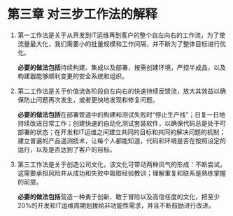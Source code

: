 # 第三章 对三步工作法的解释

1. 第一工作法是关于从开发到IT运维再到客户的整个自左向右的工作流，为了使流量最大化，我们需要小的批量规模和工作间隔，并不断为了整体目标进行优化。
    
    **必要的做法包括**持续构建、集成以及部署，按需创建环境，严控半成品，以及构建器能够顺利变更的安全系统和组织。  

2. 第二工作法是关于价值流各阶段自左向右的快速持续反馈流，放大其效益以确保防止问题再次发生，或者更快地发现和修复问题。  

    **必要的做法包括**在部署管道中的构建和测试失败时“停止生产线”；日复一日地持续改进日常工作；创建快速的自动化测试套装软件，以确保代码总是处于可部署的状态；在开发和IT运维之间建立共同的目标和共同的解决问题的机制；建立普遍的产品遥测技术，让每个人都能知道，代码和环境是否在按照设定的运行，以及是否达到了客户的目标。  

3. 第三工作法是关于创造公司文化，该文化可带动两种风气的形成：不断尝试，这需要承担风险并从成功和失败中吸取经验教训；理解重复和联系是熟练掌握的前提。  

    **必要的做法包括**营造一种勇于创新、敢于冒险以及高信任度的文化，把至少20%的开发和IT运维周期划拨给非功能性需求，并且不断鼓励进行改进。